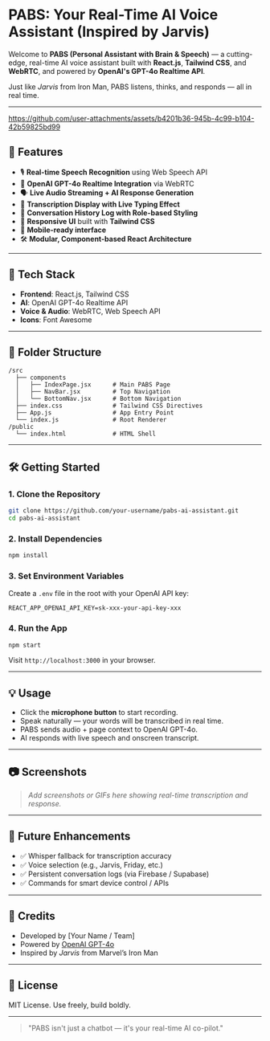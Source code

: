 # PABS: Your Real-Time AI Voice Assistant (Inspired by Jarvis)

Welcome to **PABS (Personal Assistant with Brain & Speech)** — a cutting-edge, real-time AI voice assistant built with **React.js**, **Tailwind CSS**, and **WebRTC**, and powered by **OpenAI's GPT-4o Realtime API**.

Just like _Jarvis_ from Iron Man, PABS listens, thinks, and responds — all in real time.

---



https://github.com/user-attachments/assets/b4201b36-945b-4c99-b104-42b59825bd99




## 🚀 Features

- 🎙️ **Real-time Speech Recognition** using Web Speech API
- 🧠 **OpenAI GPT-4o Realtime Integration** via WebRTC
- 🗣️ **Live Audio Streaming + AI Response Generation**
- 💬 **Transcription Display with Live Typing Effect**
- 🧵 **Conversation History Log with Role-based Styling**
- 🎨 **Responsive UI** built with **Tailwind CSS**
- 📱 **Mobile-ready interface**
- 🛠️ **Modular, Component-based React Architecture**

---

## 🧱 Tech Stack

- **Frontend**: React.js, Tailwind CSS
- **AI**: OpenAI GPT-4o Realtime API
- **Voice & Audio**: WebRTC, Web Speech API
- **Icons**: Font Awesome

---

## 📁 Folder Structure

```
/src
  ├── components
  │   ├── IndexPage.jsx      # Main PABS Page
  │   ├── NavBar.jsx         # Top Navigation
  │   └── BottomNav.jsx      # Bottom Navigation
  ├── index.css              # Tailwind CSS Directives
  ├── App.js                 # App Entry Point
  └── index.js               # Root Renderer
/public
  └── index.html             # HTML Shell
```

---

## 🛠️ Getting Started

### 1. Clone the Repository

```bash
git clone https://github.com/your-username/pabs-ai-assistant.git
cd pabs-ai-assistant
```

### 2. Install Dependencies

```bash
npm install
```

### 3. Set Environment Variables

Create a `.env` file in the root with your OpenAI API key:

```
REACT_APP_OPENAI_API_KEY=sk-xxx-your-api-key-xxx
```

### 4. Run the App

```bash
npm start
```

Visit `http://localhost:3000` in your browser.

---

## 💡 Usage

- Click the **microphone button** to start recording.
- Speak naturally — your words will be transcribed in real time.
- PABS sends audio + page context to OpenAI GPT-4o.
- AI responds with live speech and onscreen transcript.

---

## 📷 Screenshots

> _Add screenshots or GIFs here showing real-time transcription and response._

---

## 🧪 Future Enhancements

- ✅ Whisper fallback for transcription accuracy
- ✅ Voice selection (e.g., Jarvis, Friday, etc.)
- ✅ Persistent conversation logs (via Firebase / Supabase)
- ✅ Commands for smart device control / APIs

---

## 🤖 Credits

- Developed by [Your Name / Team]
- Powered by [OpenAI GPT-4o](https://openai.com)
- Inspired by _Jarvis_ from Marvel’s Iron Man

---

## 📄 License

MIT License. Use freely, build boldly.

---

> "PABS isn't just a chatbot — it's your real-time AI co-pilot."
